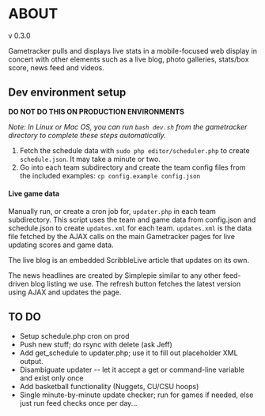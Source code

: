 # ABOUT #

v 0.3.0

Gametracker pulls and displays live stats in a mobile-focused web display in concert with other elements such as a live blog, photo galleries, stats/box score, news feed and videos.

## Dev environment setup ##

**DO NOT DO THIS ON PRODUCTION ENVIRONMENTS**

*Note: In Linux or Mac OS, you can run ```bash dev.sh``` from the gametracker directory to complete these steps automatically.*

1. Fetch the schedule data with ```sudo php editor/scheduler.php``` to create ```schedule.json```. It may take a minute or two.
2. Go into each team subdirectory and create the team config files from the included examples: ```cp config.example config.json```

#### Live game data ####

Manually run, or create a cron job for, ```updater.php``` in each team subdirectory. This script uses the team and game data from config.json and schedule.json to create ```updates.xml``` for each team. ```updates.xml``` is the data file fetched by the AJAX calls on the main Gametracker pages for live updating scores and game data.

The live blog is an embedded ScribbleLive article that updates on its own.

The news headlines are created by Simplepie similar to any other feed-driven blog listing we use. The refresh button fetches the latest version using AJAX and updates the page.

## TO DO ##

* Setup schedule.php cron on prod
* Push new stuff; do rsync with delete (ask Jeff)
* Add get_schedule to updater.php; use it to fill out placeholder XML output.
* Disambiguate updater -- let it accept a get or command-line variable and exist only once
* Add basketball functionality (Nuggets, CU/CSU hoops)
* Single minute-by-minute update checker; run for games if needed, else just run feed checks once per day...
